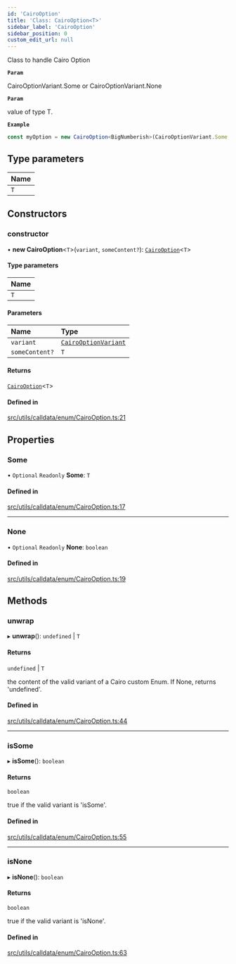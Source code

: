 ```yaml
---
id: 'CairoOption'
title: 'Class: CairoOption<T>'
sidebar_label: 'CairoOption'
sidebar_position: 0
custom_edit_url: null
---
```


Class to handle Cairo Option

**`Param`**

CairoOptionVariant.Some or CairoOptionVariant.None

**`Param`**

value of type T.

**`Example`**

```typescript
const myOption = new CairoOption<BigNumberish>(CairoOptionVariant.Some, '0x54dda8');
```

## Type parameters

| Name |
| :--- |
| `T`  |

## Constructors

### constructor

• **new CairoOption**<`T`\>(`variant`, `someContent?`): [`CairoOption`](CairoOption.md)<`T`\>

#### Type parameters

| Name |
| :--- |
| `T`  |

#### Parameters

| Name           | Type                                                   |
| :------------- | :----------------------------------------------------- |
| `variant`      | [`CairoOptionVariant`](../enums/CairoOptionVariant.md) |
| `someContent?` | `T`                                                    |

#### Returns

[`CairoOption`](CairoOption.md)<`T`\>

#### Defined in

[src/utils/calldata/enum/CairoOption.ts:21](https://github.com/starknet-io/starknet.js/blob/v6.11.0/src/utils/calldata/enum/CairoOption.ts#L21)

## Properties

### Some

• `Optional` `Readonly` **Some**: `T`

#### Defined in

[src/utils/calldata/enum/CairoOption.ts:17](https://github.com/starknet-io/starknet.js/blob/v6.11.0/src/utils/calldata/enum/CairoOption.ts#L17)

---

### None

• `Optional` `Readonly` **None**: `boolean`

#### Defined in

[src/utils/calldata/enum/CairoOption.ts:19](https://github.com/starknet-io/starknet.js/blob/v6.11.0/src/utils/calldata/enum/CairoOption.ts#L19)

## Methods

### unwrap

▸ **unwrap**(): `undefined` \| `T`

#### Returns

`undefined` \| `T`

the content of the valid variant of a Cairo custom Enum.
If None, returns 'undefined'.

#### Defined in

[src/utils/calldata/enum/CairoOption.ts:44](https://github.com/starknet-io/starknet.js/blob/v6.11.0/src/utils/calldata/enum/CairoOption.ts#L44)

---

### isSome

▸ **isSome**(): `boolean`

#### Returns

`boolean`

true if the valid variant is 'isSome'.

#### Defined in

[src/utils/calldata/enum/CairoOption.ts:55](https://github.com/starknet-io/starknet.js/blob/v6.11.0/src/utils/calldata/enum/CairoOption.ts#L55)

---

### isNone

▸ **isNone**(): `boolean`

#### Returns

`boolean`

true if the valid variant is 'isNone'.

#### Defined in

[src/utils/calldata/enum/CairoOption.ts:63](https://github.com/starknet-io/starknet.js/blob/v6.11.0/src/utils/calldata/enum/CairoOption.ts#L63)
